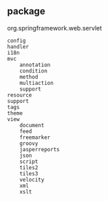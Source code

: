 ## package
org.springframework.web.servlet
```
config
handler
i18n
mvc
    annotation
    condition
    method
    multiaction
    support
resource
support
tags
theme
view
    document
    feed
    freemarker
    groovy
    jasperreports
    json
    script
    tiles2
    tiles3
    velocity
    xml
    xslt
```